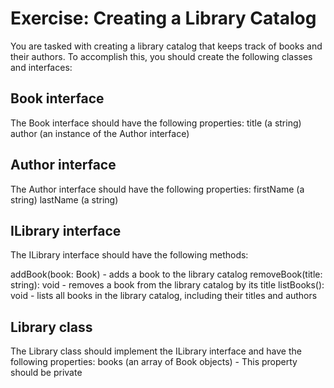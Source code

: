 # Exercise: Creating a Library Catalog

You are tasked with creating a library catalog that keeps track of books and their authors. To accomplish this, you should create the following classes and interfaces:

## Book interface

The Book interface should have the following properties:
title (a string)
author (an instance of the Author interface)

## Author interface

The Author interface should have the following properties:
firstName (a string)
lastName (a string)

## ILibrary interface

The ILibrary interface should have the following methods:

addBook(book: Book) - adds a book to the library catalog
removeBook(title: string): void - removes a book from the library catalog by its title
listBooks(): void - lists all books in the library catalog, including their titles and authors

## Library class

The Library class should implement the ILibrary interface and have the following properties:
books (an array of Book objects) - This property should be private

